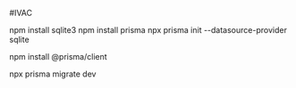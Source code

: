 #IVAC


npm install sqlite3
npm install prisma
npx prisma init --datasource-provider sqlite

npm install @prisma/client

npx prisma migrate dev